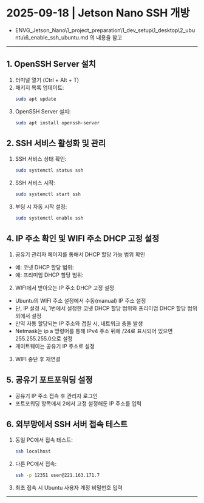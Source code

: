 # 2025-09-18 | Jetson Nano SSH 개방
- ENVG_Jetson_Nano\1_project_preparation\1_dev_setup\1_desktop\2_ubuntu\6_enable_ssh_ubuntu.md 의 내용을 참고

---

## 1. OpenSSH Server 설치
1. 터미널 열기 (Ctrl + Alt + T)
2. 패키지 목록 업데이트:
   ```bash
   sudo apt update
   ```
3. OpenSSH Server 설치:
   ```bash
   sudo apt install openssh-server
   ```

## 2. SSH 서비스 활성화 및 관리
1. SSH 서비스 상태 확인:
   ```bash
   sudo systemctl status ssh
   ```
2. SSH 서비스 시작:
   ```bash
   sudo systemctl start ssh
   ```
3. 부팅 시 자동 시작 설정:
   ```bash
   sudo systemctl enable ssh
   ```

## 4. IP 주소 확인 및 WIFI 주소 DHCP 고정 설정
1. 공유기 관리자 페이지를 통해서 DHCP 할당 가능 범위 확인
- 예: 코넷 DHCP 할당 범위:
- 예: 프리미엄 DHCP 할당 범위:

2. WIFI에서 받아오는 IP 주소 DHCP 고정 설정
- Ubuntu의 WIFI 주소 설정에서 수동(manual) IP 주소 설정
- 단, IP 설정 시, 1번에서 설정한 코넷 DHCP 할당 범위와 프리미엄 DHCP 할당 범위 외에서 설정
- 만약 자동 할당되는 IP 주소와 겹칠 시, 네트워크 충돌 발생
- Netmask는 ip a 명령어를 통해 IPv4 주소 뒤에 /24로 표시되어 있으면 255.255.255.0으로 설정
- 게이트웨이는 공유기 IP 주소로 설정

3. WIFI 중단 후 재연결

## 5. 공유기 포트포워딩 설정
   - 공유기 IP 주소 접속 후 관리자 로그인
   - 포트포워딩 항목에서 2에서 고정 설정해둔 IP 주소를 입력
  
## 6. 외부망에서 SSH 서버 접속 테스트
1. 동일 PC에서 접속 테스트:
   ```bash
   ssh localhost
   ```
2. 다른 PC에서 접속:
   ```bash
   ssh -p 12351 user@221.163.171.7
   ```
3. 최초 접속 시 Ubuntu 사용자 계정 비밀번호 입력

---